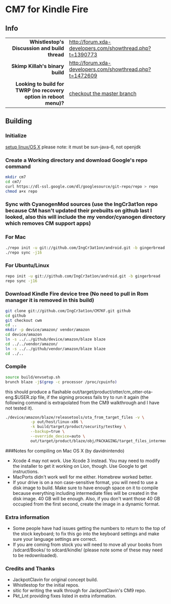 # CM7 for Kindle Fire

## Info

|||
|-----------------------------------:|:--------------------------|
|**Whistlestop's Discussion and build thread** | http://forum.xda-developers.com/showthread.php?t=1390773
|**Skimp Killah's binary build** | http://forum.xda-developers.com/showthread.php?t=1472609
|**Looking to build for TWRP (no recovery option in reboot menu)?** | [checkout the master branch](https://github.com/IngCr3at1on/CM7KF)

## Building 

### Initialize
[setup linux/OS X](http://source.android.com/source/initializing.html) please note: it must be sun-java-6, not openjdk

### Create a Working directory and download Google's repo command

```bash
mkdir cm7
cd cm7/
curl https://dl-ssl.google.com/dl/googlesource/git-repo/repo > repo
chmod a+x repo
```

### Sync with CyanogenMod sources (use the IngCr3at1on repo because CM hasn't updated their prebuilts on github last I looked, also this will include the my vendor/cyanogen directory which removes CM support apps)

### For Mac
```bash
./repo init -u git://github.com/IngCr3at1on/android.git -b gingerbread
./repo sync -j16
```
### For Ubuntu/Linux
```bash
repo init -u git://github.com/IngCr3at1on/android.git -b gingerbread
repo sync -j16
```

### Download Kindle Fire device tree (No need to pull in Rom manager it is removed in this build)

```bash
git clone git://github.com/IngCr3at1on/CM7KF.git github
cd github
git checkout cwm
cd ..
mkdir -p device/amazon/ vendor/amazon
cd device/amazon
ln -s ../../github/device/amazon/blaze blaze
cd ../../vendor/amazon/
ln -s ../../github/vendor/amazon/blaze blaze
cd ../..
```

### Compile

```bash
source build/envsetup.sh
brunch blaze -j$(grep -c processor /proc/cpuinfo)
```

this should produce a flashable out/target/product/otter/cm_otter-ota-eng.$USER.zip file, if the signing process fails try to run it again (the following command is extrapolated from the CM9 walkthrough and I have not tested it).

```bash
./device/amazon/blaze/releasetools/ota_from_target_files -v \
           -p out/host/linux-x86 \
           -k build/target/product/security/testkey \
           --backup=true \
           --override_device=auto \
           out/target/product/blaze/obj/PACKAGING/target_files_intermediates/cyanogen_blaze_target_files-eng.$USER.zip out/target/product/blaze/cm-7.2.0-RC0-blaze-KANG-signed.zip
```


###Notes for compiling on Mac OS X (by davidnintendo)
* Xcode 4 may not work. Use Xcode 3 instead. You may need to modify the installer to get it working on Lion, though. Use Google to get instructions. 
* MacPorts didn't work well for me either. Homebrew worked better. 
* If your drive is on a non case-sensitive format, you will need to use a disk image to build. Make sure to have enough space on it to compile because everything including intermediate files will be created in the disk image. 40 GB will be enough. Also, if you don't want those 40 GB occupied from the first second, create the image in a dynamic format.

### Extra information
* Some people have had issues getting the numbers to return to the top of the stock keyboard; to fix this go into the keyboard settings and make sure your language settings are correct.
* If you are coming from stock you will need to move all your books from /sdcard/Books/ to sdcard/kindle/ (please note some of these may need to be redownloaded).


### Credits and Thanks
* JackpotClavin for original concept build.
* Whistlestop for the initial repos.
* sitic for writing the walk through for JackpotClavin's CM9 repo.
* Pkt_Lnt providing fixes listed in extra information.

